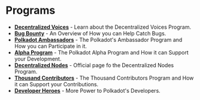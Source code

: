 # Programs

<div class="grid cards" markdown>

- **[Decentralized Voices](decentralized-voices.md)** - Learn about the Decentralized Voices Program.
- **[Bug Bounty](bug-bounty.md)** - An Overview of How you can Help Catch Bugs.
- **[Polkadot Ambassadors](ambassadors.md)** - The Polkadot's Ambassador Program and How you can Participate in it.
- **[Alpha Program](alpha-program.md)** - The Polkadot Alpha Program and How it can Support your Development.
- **[Decentralized Nodes](https://nodes.web3.foundation/)** - Official page fo the Decentralized Nodes Program.
- **[Thousand Contributors](thousand-contributors.md)** - The Thousand Contributors Program and How it can Support your Contributions.
- **[Developer Heroes](dev-heroes.md)** - More Power to Polkadot's Developers.

</div>